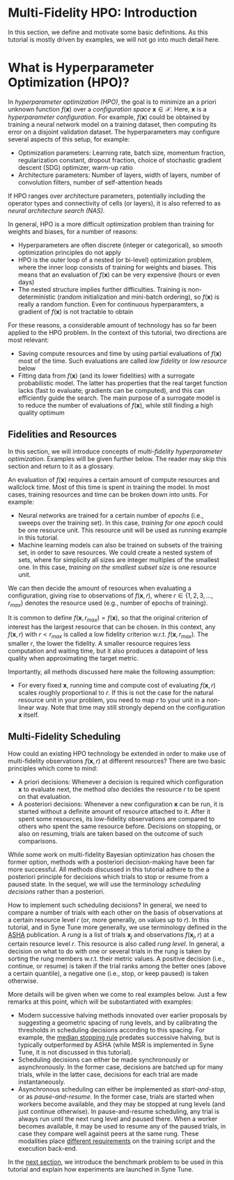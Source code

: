 # Multi-Fidelity HPO: Introduction

In this section, we define and motivate some basic definitions. As this
tutorial is mostly driven by examples, we will not go into much detail here.


# What is Hyperparameter Optimization (HPO)?

In *hyperparameter optimization (HPO)*, the goal is to minimize an a priori
unknown function $f(\mathbf{x})$ over a *configuration space*
$\mathbf{x}\in\mathcal{X}$. Here, $\mathbf{x}$ is a
*hyperparameter configuration*. For example, $f(\mathbf{x})$ could be
obtained by training a neural network model on a training dataset, then
computing its error on a disjoint validation dataset. The hyperparameters
may configure several aspects of this setup, for example:

* Optimization parameters: Learning rate, batch size, momentum fraction,
  regularization constant, dropout fraction, choice of stochastic gradient
  descent (SDG) optimizer, warm-up ratio
* Architecture parameters: Number of layers, width of layers, number of
  convolution filters, number of self-attention heads

If HPO ranges over architecture parameters, potentially including the
operator types and connectivity of cells (or layers), it is also referred
to as *neural architecture search (NAS)*.

In general, HPO is a more difficult optimization problem than training for
weights and biases, for a number of reasons:

* Hyperparameters are often discrete (integer or categorical), so smooth
  optimization principles do not apply
* HPO is the outer loop of a nested (or bi-level) optimization problem, where
  the inner loop consists of training for weights and biases. This means that
  an evaluation of $f(\mathbf{x})$ can be very expensive (hours or even
  days)
* The nested structure implies further difficulties. Training is
  non-deterministic (random initialization and mini-batch ordering), so
  $f(\mathbf{x})$ is really a random function. Even for continuous
  hyperparamters, a gradient of $f(\mathbf{x})$ is not tractable to
  obtain

For these reasons, a considerable amount of technology has so far been applied
to the HPO problem. In the context of this tutorial, two directions are most
relevant:

* Saving compute resources and time by using partial evaluations of
  $f(\mathbf{x})$ most of the time. Such evaluations are called
  *low fidelity* or *low resource* below
* Fitting data from $f(\mathbf{x})$ (and its lower fidelities) with
  a surrogate probabilistic model. The latter has properties that the real
  target function lacks (fast to evaluate; gradients can be computed), and
  this can efficiently guide the search. The main purpose of a surrogate
  model is to reduce the number of evaluations of $f(\mathbf{x})$,
  while still finding a high quality optimum


## Fidelities and Resources

In this section, we will introduce concepts of *multi-fidelity hyperparameter
optimization*. Examples will be given further below. The reader may skip this
section and return to it as a glossary.

An evaluation of $f(\mathbf{x})$ requires a certain amount of compute
resources and wallclock time. Most of this time is spent in training the model.
In most cases, training resources and time can be broken down into units. For
example:

* Neural networks are trained for a certain number of *epochs* (i.e., sweeps
  over the training set). In this case, *training for one epoch* could be one
  resource unit. This resource unit will be used as running example in this
  tutorial.
* Machine learning models can also be trained on subsets of the training set,
  in order to save resources. We could create a nested system of sets, where
  for simplicity all sizes are integer multiples of the smallest one. In this
  case, *training on the smallest subset size* is one resource unit.

We can then decide the amount of resources when evaluating a configuration,
giving rise to observations of $f(\mathbf{x}, r)$, where
$r\in\{1, 2, 3, \dots, r_{max}\}$ denotes the resource used (e.g.,
number of epochs of training).

It is common to define $f(\mathbf{x}, r_{max}) = f(\mathbf{x})$, so that
the original criterion of interest has the largest resource that can be chosen.
In this context, any $f(\mathbf{x}, r)$ with $r < r_{max}$ is
called a low fidelity criterion w.r.t. $f(\mathbf{x}, r_{max})$. The
smaller $r$, the lower the fidelity. A smaller resource requires less
computation and waiting time, but it also produces a datapoint of less
quality when approximating the target metric.

Importantly, all methods discussed here make the following assumption:
* For every fixed $\mathbf{x}$, running time and compute cost of
  evaluating $f(\mathbf{x}, r)$ scales roughly proportional to
  $r$. If this is not the case for the natural resource unit in your
  problem, you need to map $r$ to your unit in a non-linear way.
  Note that time may still strongly depend on the configuration
  $\mathbf{x}$ itself.


## Multi-Fidelity Scheduling

How could an existing HPO technology be extended in order to make use of
multi-fidelity observations $f(\mathbf{x}, r)$ at different resources?
There are two basic principles which come to mind:

* A priori decisions: Whenever a decision is required which configuration
  $\mathbf{x}$ to evaluate next, the method *also* decides the resource
  $r$ to be spent on that evaluation.
* A posteriori decisions: Whenever a new configuration $\mathbf{x}$ can
  be run, it is started without a definite amount of resource attached to it.
  After it spent some resources, its low-fidelity observations are compared
  to others who spent the same resource before. Decisions on stopping, or
  also on resuming, trials are taken based on the outcome of such
  comparisons.

While some work on multi-fidelity Bayesian optimization has chosen the former
option, methods with a posteriori decision-making have been far more
successful. All methods discussed in this tutorial adhere to the a posteriori
principle for decisions which trials to stop or resume from a paused state.
In the sequel, we will use the terminology *scheduling decisions* rather than
a posteriori.

How to implement such scheduling decisions? In general, we need to
compare a number of trials with each other on the basis of observations at
a certain resource level $r$ (or, more generally, on values up to
$r$). In this tutorial, and in Syne Tune more generally, we use
terminology defined in the [ASHA](https://arxiv.org/abs/1810.05934) publication.
A *rung* is a list of trials $\mathbf{x}_j$ and observations
$f(\mathbf{x}_j, r)$ at a certain resource level $r$. This
resource is also called *rung level*. In general, a decision on what to do
with one or several trials in the rung is taken by sorting the rung members
w.r.t. their metric values. A positive decision (i.e., continue, or resume)
is taken if the trial ranks among the better ones (above a certain quantile),
a negative one (i.e., stop, or keep paused) is taken otherwise.

More details will be given when we come to real examples below. Just a few
remarks at this point, which will be substantiated with examples:

* Modern successive halving methods innovated over earlier proposals by
  suggesting a geometric spacing of rung levels, and by calibrating 
  the thresholds in scheduling decisions according to this spacing. For
  example, the [median stopping rule](https://research.google/pubs/pub46180/)
  predates successive halving, but is typically outperformed by ASHA (while
  MSR is implemented in Syne Tune, it is not discussed in this tutorial).
* Scheduling decisions can either be made synchronously or asynchronously.
  In the former case, decisions are batched up for many trials, while in the
  latter case, decisions for each trial are made instantaneously.
* Asynchronous scheduling can either be implemented as *start-and-stop*, or
  as *pause-and-resume*. In the former case, trials are started when workers
  become available, and they may be stopped at rung levels (and just continue
  otherwise). In pause-and-resume scheduling, any trial is always run until
  the next rung level and paused there. When a worker becomes available, it
  may be used to resume any of the paused trials, in case they compare well
  against peers at the same rung. These modalities place
  [different requirements](mf_asha.md#asynchronous-successive-halving-promotion-variant)
  on the training script and the execution back-end.


In the [next section](mf_setup.md), we introduce the benchmark problem to be
used in this tutorial and explain how experiments are launched in Syne Tune.
